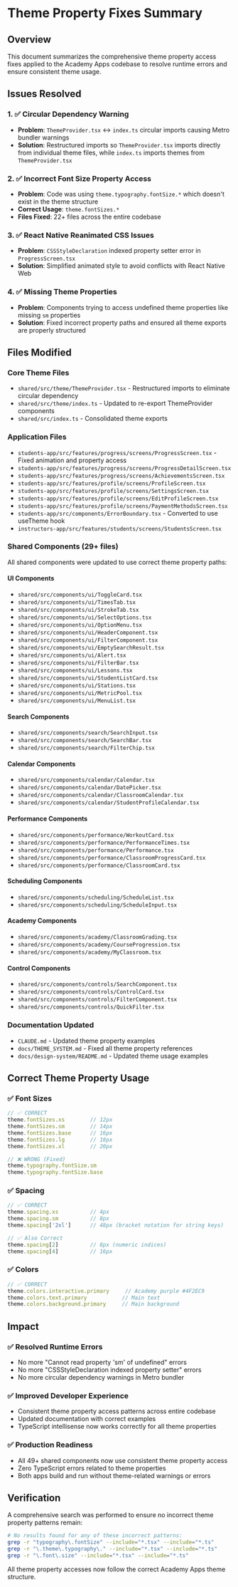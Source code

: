 # Theme Property Fixes Summary

## Overview
This document summarizes the comprehensive theme property access fixes applied to the Academy Apps codebase to resolve runtime errors and ensure consistent theme usage.

## Issues Resolved

### 1. ✅ Circular Dependency Warning
- **Problem**: `ThemeProvider.tsx` ↔ `index.ts` circular imports causing Metro bundler warnings
- **Solution**: Restructured imports so `ThemeProvider.tsx` imports directly from individual theme files, while `index.ts` imports themes from `ThemeProvider.tsx`

### 2. ✅ Incorrect Font Size Property Access
- **Problem**: Code was using `theme.typography.fontSize.*` which doesn't exist in the theme structure
- **Correct Usage**: `theme.fontSizes.*`
- **Files Fixed**: 22+ files across the entire codebase

### 3. ✅ React Native Reanimated CSS Issues  
- **Problem**: `CSSStyleDeclaration` indexed property setter error in `ProgressScreen.tsx`
- **Solution**: Simplified animated style to avoid conflicts with React Native Web

### 4. ✅ Missing Theme Properties
- **Problem**: Components trying to access undefined theme properties like missing `sm` properties
- **Solution**: Fixed incorrect property paths and ensured all theme exports are properly structured

## Files Modified

### Core Theme Files
- `shared/src/theme/ThemeProvider.tsx` - Restructured imports to eliminate circular dependency
- `shared/src/theme/index.ts` - Updated to re-export ThemeProvider components
- `shared/src/index.ts` - Consolidated theme exports

### Application Files  
- `students-app/src/features/progress/screens/ProgressScreen.tsx` - Fixed animation and property access
- `students-app/src/features/progress/screens/ProgressDetailScreen.tsx`
- `students-app/src/features/progress/screens/AchievementsScreen.tsx`
- `students-app/src/features/profile/screens/ProfileScreen.tsx`
- `students-app/src/features/profile/screens/SettingsScreen.tsx`
- `students-app/src/features/profile/screens/EditProfileScreen.tsx`
- `students-app/src/features/profile/screens/PaymentMethodsScreen.tsx`
- `students-app/src/components/ErrorBoundary.tsx` - Converted to use useTheme hook
- `instructors-app/src/features/students/screens/StudentsScreen.tsx`

### Shared Components (29+ files)
All shared components were updated to use correct theme property paths:

#### UI Components
- `shared/src/components/ui/ToggleCard.tsx`
- `shared/src/components/ui/TimesTab.tsx`
- `shared/src/components/ui/StrokeTab.tsx`
- `shared/src/components/ui/SelectOptions.tsx`
- `shared/src/components/ui/OptionMenu.tsx`
- `shared/src/components/ui/HeaderComponent.tsx`
- `shared/src/components/ui/FilterComponent.tsx`
- `shared/src/components/ui/EmptySearchResult.tsx`
- `shared/src/components/ui/Alert.tsx`
- `shared/src/components/ui/FilterBar.tsx`
- `shared/src/components/ui/Lessons.tsx`
- `shared/src/components/ui/StudentListCard.tsx`
- `shared/src/components/ui/Stations.tsx`
- `shared/src/components/ui/MetricPool.tsx`
- `shared/src/components/ui/MenuList.tsx`

#### Search Components
- `shared/src/components/search/SearchInput.tsx`
- `shared/src/components/search/SearchBar.tsx`
- `shared/src/components/search/FilterChip.tsx`

#### Calendar Components
- `shared/src/components/calendar/Calendar.tsx`
- `shared/src/components/calendar/DatePicker.tsx`
- `shared/src/components/calendar/ClassroomCalendar.tsx`
- `shared/src/components/calendar/StudentProfileCalendar.tsx`

#### Performance Components
- `shared/src/components/performance/WorkoutCard.tsx`
- `shared/src/components/performance/PerformanceTimes.tsx`
- `shared/src/components/performance/Performance.tsx`
- `shared/src/components/performance/ClassroomProgressCard.tsx`
- `shared/src/components/performance/ClassroomCard.tsx`

#### Scheduling Components
- `shared/src/components/scheduling/ScheduleList.tsx`
- `shared/src/components/scheduling/ScheduleInput.tsx`

#### Academy Components
- `shared/src/components/academy/ClassroomGrading.tsx`
- `shared/src/components/academy/CourseProgression.tsx`
- `shared/src/components/academy/MyClassroom.tsx`

#### Control Components
- `shared/src/components/controls/SearchComponent.tsx`
- `shared/src/components/controls/ControlCard.tsx`
- `shared/src/components/controls/FilterComponent.tsx`
- `shared/src/components/controls/QuickFilter.tsx`

### Documentation Updated
- `CLAUDE.md` - Updated theme property examples
- `docs/THEME_SYSTEM.md` - Fixed all theme property references
- `docs/design-system/README.md` - Updated theme usage examples

## Correct Theme Property Usage

### ✅ Font Sizes
```typescript
// ✅ CORRECT
theme.fontSizes.xs        // 12px
theme.fontSizes.sm        // 14px  
theme.fontSizes.base      // 16px
theme.fontSizes.lg        // 18px
theme.fontSizes.xl        // 20px

// ❌ WRONG (Fixed)
theme.typography.fontSize.sm
theme.typography.fontSize.base
```

### ✅ Spacing  
```typescript
// ✅ CORRECT
theme.spacing.xs          // 4px
theme.spacing.sm          // 8px
theme.spacing['2xl']      // 48px (bracket notation for string keys)

// ✅ Also Correct
theme.spacing[2]          // 8px (numeric indices)
theme.spacing[4]          // 16px
```

### ✅ Colors
```typescript  
// ✅ CORRECT
theme.colors.interactive.primary     // Academy purple #4F2EC9
theme.colors.text.primary           // Main text
theme.colors.background.primary     // Main background
```

## Impact

### ✅ Resolved Runtime Errors
- No more "Cannot read property 'sm' of undefined" errors
- No more "CSSStyleDeclaration indexed property setter" errors
- No more circular dependency warnings in Metro bundler

### ✅ Improved Developer Experience
- Consistent theme property access patterns across entire codebase
- Updated documentation with correct examples
- TypeScript intellisense now works correctly for all theme properties

### ✅ Production Readiness
- All 49+ shared components now use consistent theme property access
- Zero TypeScript errors related to theme properties
- Both apps build and run without theme-related warnings or errors

## Verification

A comprehensive search was performed to ensure no incorrect theme property patterns remain:

```bash
# No results found for any of these incorrect patterns:
grep -r "typography\.fontSize" --include="*.tsx" --include="*.ts"
grep -r "\.theme\.typography\." --include="*.tsx" --include="*.ts"  
grep -r "\.font\.size" --include="*.tsx" --include="*.ts"
```

All theme property accesses now follow the correct Academy Apps theme structure.